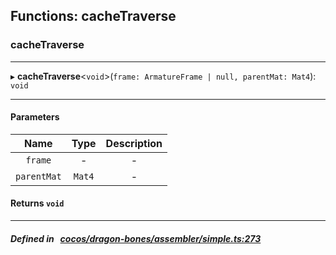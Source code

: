 ## Functions: cacheTraverse

### cacheTraverse


___
▸ **cacheTraverse**<`void`\>(`frame: ArmatureFrame | null, parentMat: Mat4`): `void`
___


#### Parameters

| Name | Type | Description |
| :------: | :------: | :------: |
| `frame` | - | - |
| `parentMat` | `Mat4` | - |

#### Returns `void` 
___


##### Defined in &nbsp;   [cocos/dragon-bones/assembler/simple.ts:273](https://github.com/cocos-creator/engine/blob/c7bf6b8a9/cocos/dragon-bones/assembler/simple.ts#L273)&nbsp;
